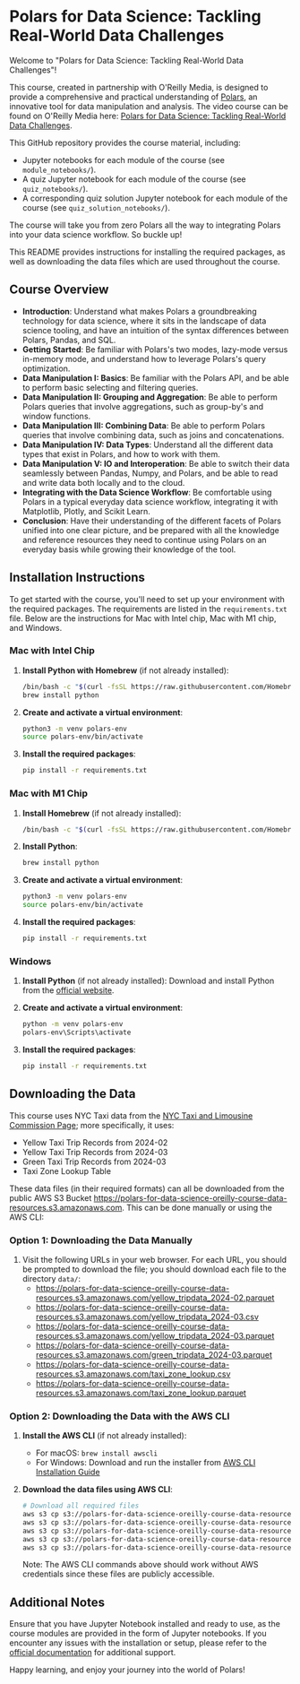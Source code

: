 # Polars for Data Science: Tackling Real-World Data Challenges

Welcome to "Polars for Data Science: Tackling Real-World Data Challenges"!

This course, created in partnership with O'Reilly Media, is designed to provide a comprehensive and practical understanding of [Polars](https://github.com/pola-rs/polars), an innovative tool for data manipulation and analysis. The video course can be found on O'Reilly Media here: [Polars for Data Science: Tackling Real-World Data Challenges](https://learning.oreilly.com/course/polars-for-data/0642572019327/).

This GitHub repository provides the course material, including:
- Jupyter notebooks for each module of the course (see `module_notebooks/`).
- A quiz Jupyter notebook for each module of the course (see `quiz_notebooks/`).
- A corresponding quiz solution Jupyter notebook for each module of the course (see `quiz_solution_notebooks/`).

The course will take you from zero Polars all the way to integrating Polars into your data science workflow. So buckle up!

This README provides instructions for installing the required packages, as well as downloading the data files which are used throughout the course.

## Course Overview

- **Introduction**: Understand what makes Polars a groundbreaking technology for data science, where it sits in the landscape of data science tooling, and have an intuition of the syntax differences between Polars, Pandas, and SQL.
- **Getting Started**: Be familiar with Polars's two modes, lazy-mode versus in-memory mode, and understand how to leverage Polars's query optimization.
- **Data Manipulation I: Basics**: Be familiar with the Polars API, and be able to perform basic selecting and filtering queries.
- **Data Manipulation II: Grouping and Aggregation**: Be able to perform Polars queries that involve aggregations, such as group-by's and window functions.
- **Data Manipulation III: Combining Data**: Be able to perform Polars queries that involve combining data, such as joins and concatenations.
- **Data Manipulation IV: Data Types**: Understand all the different data types that exist in Polars, and how to work with them.
- **Data Manipulation V: IO and Interoperation**: Be able to switch their data seamlessly between Pandas, Numpy, and Polars, and be able to read and write data both locally and to the cloud.
- **Integrating with the Data Science Workflow**: Be comfortable using Polars in a typical everyday data science workflow, integrating it with Matplotlib, Plotly, and Scikit Learn.
- **Conclusion**: Have their understanding of the different facets of Polars unified into one clear picture, and be prepared with all the knowledge and reference resources they need to continue using Polars on an everyday basis while growing their knowledge of the tool.

## Installation Instructions

To get started with the course, you'll need to set up your environment with the required packages. The requirements are listed in the `requirements.txt` file. Below are the instructions for Mac with Intel chip, Mac with M1 chip, and Windows.

### Mac with Intel Chip

1. **Install Python with Homebrew** (if not already installed):
   ```bash
   /bin/bash -c "$(curl -fsSL https://raw.githubusercontent.com/Homebrew/install/HEAD/install.sh)"
   brew install python
   ```

3. **Create and activate a virtual environment**:
   ```bash
   python3 -m venv polars-env
   source polars-env/bin/activate
   ```

4. **Install the required packages**:
   ```bash
   pip install -r requirements.txt
   ```

### Mac with M1 Chip

1. **Install Homebrew** (if not already installed):
   ```bash
   /bin/bash -c "$(curl -fsSL https://raw.githubusercontent.com/Homebrew/install/HEAD/install.sh)"
   ```

2. **Install Python**:
   ```bash
   brew install python
   ```

3. **Create and activate a virtual environment**:
   ```bash
   python3 -m venv polars-env
   source polars-env/bin/activate
   ```

4. **Install the required packages**:
   ```bash
   pip install -r requirements.txt
   ```

### Windows

1. **Install Python** (if not already installed):
   Download and install Python from the [official website](https://www.python.org/downloads/).

2. **Create and activate a virtual environment**:
   ```bash
   python -m venv polars-env
   polars-env\Scripts\activate
   ```

3. **Install the required packages**:
   ```bash
   pip install -r requirements.txt
   ```

## Downloading the Data
This course uses NYC Taxi data from the [NYC Taxi and Limousine Commission Page](https://www.nyc.gov/site/tlc/about/tlc-trip-record-data.page); more specifically, it uses:
- Yellow Taxi Trip Records from 2024-02
- Yellow Taxi Trip Records from 2024-03
- Green Taxi Trip Records from 2024-03
- Taxi Zone Lookup Table

These data files (in their required formats) can all be downloaded from the public AWS S3 Bucket https://polars-for-data-science-oreilly-course-data-resources.s3.amazonaws.com. This can be done manually or using the AWS CLI:

### Option 1: Downloading the Data Manually
1. Visit the following URLs in your web browser. For each URL, you should be prompted  to download the file; you should download each file to the directory `data/`:
   - https://polars-for-data-science-oreilly-course-data-resources.s3.amazonaws.com/yellow_tripdata_2024-02.parquet
   - https://polars-for-data-science-oreilly-course-data-resources.s3.amazonaws.com/yellow_tripdata_2024-03.csv
   - https://polars-for-data-science-oreilly-course-data-resources.s3.amazonaws.com/yellow_tripdata_2024-03.parquet
   - https://polars-for-data-science-oreilly-course-data-resources.s3.amazonaws.com/green_tripdata_2024-03.parquet
   - https://polars-for-data-science-oreilly-course-data-resources.s3.amazonaws.com/taxi_zone_lookup.csv
   - https://polars-for-data-science-oreilly-course-data-resources.s3.amazonaws.com/taxi_zone_lookup.parquet

### Option 2: Downloading the Data with the AWS CLI
1. **Install the AWS CLI** (if not already installed):
   - For macOS: `brew install awscli`
   - For Windows: Download and run the installer from [AWS CLI Installation Guide](https://aws.amazon.com/cli/)

2. **Download the data files using AWS CLI**:
   ```bash
   # Download all required files
   aws s3 cp s3://polars-for-data-science-oreilly-course-data-resources/yellow_tripdata_2024-02.parquet data/
   aws s3 cp s3://polars-for-data-science-oreilly-course-data-resources/yellow_tripdata_2024-03.parquet data/
   aws s3 cp s3://polars-for-data-science-oreilly-course-data-resources/yellow_tripdata_2024-03.csv data/
   aws s3 cp s3://polars-for-data-science-oreilly-course-data-resources/green_tripdata_2024-03.parquet data/
   aws s3 cp s3://polars-for-data-science-oreilly-course-data-resources/taxi_zone_lookup.csv data/
   ```

   Note: The AWS CLI commands above should work without AWS credentials since these files are publicly accessible.

## Additional Notes

Ensure that you have Jupyter Notebook installed and ready to use, as the course modules are provided in the form of Jupyter notebooks. If you encounter any issues with the installation or setup, please refer to the [official documentation](https://jupyter.org/install) for additional support.

Happy learning, and enjoy your journey into the world of Polars!

